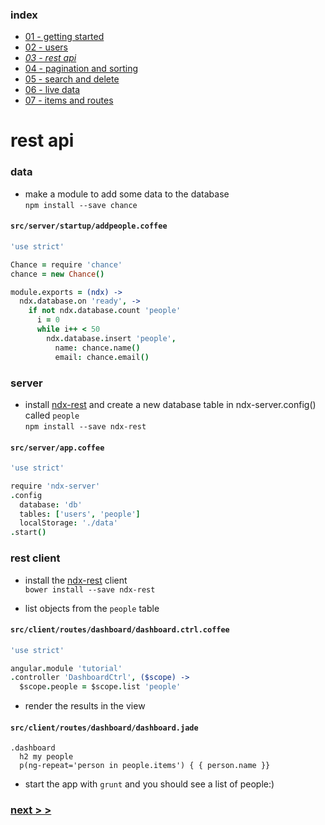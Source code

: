### index
- [01 - getting started](https://ndxbxrme.github.io/ndx-framework/docs/tutorial/01_getting_started)
- [02 - users](https://ndxbxrme.github.io/ndx-framework/docs/tutorial/02_users)
- _[03 - rest api](https://ndxbxrme.github.io/ndx-framework/docs/tutorial/03_restapi)_
- [04 - pagination and sorting](https://ndxbxrme.github.io/ndx-framework/docs/tutorial/04_paging_and_sorting)
- [05 - search and delete](https://ndxbxrme.github.io/ndx-framework/docs/tutorial/05_search_and_delete)
- [06 - live data](https://ndxbxrme.github.io/ndx-framework/docs/tutorial/06_live_data)
- [07 - items and routes](https://ndxbxrme.github.io/ndx-framework/docs/tutorial/07_items_and_routes)

# rest api
### data
- make a module to add some data to the database  
`npm install --save chance`  

#### `src/server/startup/addpeople.coffee`  

```coffeescript
'use strict'

Chance = require 'chance'
chance = new Chance()

module.exports = (ndx) ->
  ndx.database.on 'ready', ->
    if not ndx.database.count 'people'
      i = 0
      while i++ < 50
        ndx.database.insert 'people', 
          name: chance.name()
          email: chance.email()
```  
### server
- install [ndx-rest](https://github.com/ndxbxrme/ndx-rest) and create a new database table in ndx-server.config() called `people`  
`npm install --save ndx-rest`  

#### `src/server/app.coffee`  

```coffeescript
'use strict'

require 'ndx-server'
.config
  database: 'db'
  tables: ['users', 'people']
  localStorage: './data'
.start()
```

### rest client
- install the [ndx-rest](https://github.com/ndxbxrme/ndx-rest-client) client  
`bower install --save ndx-rest`  

- list objects from the `people` table  

#### `src/client/routes/dashboard/dashboard.ctrl.coffee`

```coffeescript
'use strict'

angular.module 'tutorial'
.controller 'DashboardCtrl', ($scope) ->
  $scope.people = $scope.list 'people'
```  

- render the results in the view  

#### `src/client/routes/dashboard/dashboard.jade`  

```pug
.dashboard 
  h2 my people
  p(ng-repeat='person in people.items') { { person.name }}
```

- start the app with `grunt` and you should see a list of people:)


### [next > >](https://ndxbxrme.github.io/ndx-framework/docs/tutorial/04_paging_and_sorting)
